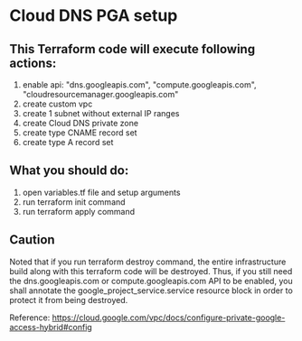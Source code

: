 # Cloud DNS PGA setup
##  This Terraform code will execute following actions:
1. enable api: "dns.googleapis.com", "compute.googleapis.com", "cloudresourcemanager.googleapis.com"
2. create custom vpc
3. create 1 subnet without external IP ranges
4. create Cloud DNS private zone
5. create type CNAME record set
6. create type A record set

##  What you should do:
1. open variables.tf file and setup arguments
2. run terraform init command
3. run terraform apply command

## Caution
Noted that if you run terraform destroy command, the entire infrastructure build along with this terraform code will be destroyed. Thus, if you still need the dns.googleapis.com or compute.googleapis.com API to be enabled, you shall annotate the google_project_service.service resource block in order to protect it from being destroyed.


Reference: https://cloud.google.com/vpc/docs/configure-private-google-access-hybrid#config 